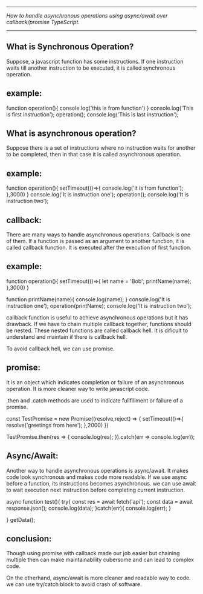 *******************************************************************************************
*How to handle asynchronous operations using async/await over callback/promise TypeScript.*
*******************************************************************************************

What is Synchronous Operation?
-----------------------------------------

Suppose, a javascript function has some instructions. If one instruction waits till another instruction to be 
executed, it is called synchronous operation.

example:
------------------
function operation(){
    console.log('this is from function')
} 
console.log('This is first instruction');
operation();
console.log('This is last instruction');








What is asynchronous operation?
---------------------------------------
Suppose there is a set of instructions where no instruction waits for another to be completed, then in that 
case it is called asynchronous operation.

example:
--------------
function operation(){
    setTimeout(()=>{
        console.log('it is from function');
    },3000)
}
console.log('It is instruction one');
operation();
console.log('It is instruction two');








callback:
--------------------
There are many ways to handle asynchronous operations. Callback is one of them.
If a function is passed as an argument to another function, it is called callback function. It is executed 
after the execution of first function.

example:
--------------------
function operation(){
    setTimeout(()=>{
        let name = 'Bob';
        printName(name);
    },3000)
}

function printName(name){
    console.log(name);
}
console.log('It is instruction one');
operation(printName);
console.log('It is instruction two');

callback function is useful to achieve asynchronous operations but it has drawback.
If we have to chain multiple callback together, functions should be nested. These nested functions are 
called callback hell. It is dificult to understand and maintain if there is callback hell.

To avoid callback hell, we can use promise.






promise:
-------------
It is an object which indicates completion or failure of an asynchronous operation. It is more cleaner way to
write javascript code.

.then and .catch methods are used to indicate fullfillment or failure of a promise.

const TestPromise = new Promise((resolve,reject) => {
    setTimeout(()=>{
        resolve('greetings from here');
    },2000)
})

TestPromise.then(res => {
    console.log(res);
}).catch(err => console.log(err));



Async/Await:
-----------------
Another way to handle asynchronous operations is async/await. It makes code look synchronous and makes 
code more readable.
If we use async before a function, its instructions becomes asynchronous. we can use await to wait execution next instruction before completing current instruction.

async function test(){
    try{
        const res = await fetch('api');
        const data = await response.json();
        console.log(data);
    }catch(err){
        console.log(err);
    }

}
getData();




conclusion:
--------------------------
Though using promise with callback made our job easier but chaining multiple then can
make maintainability cubersome and can lead to complex code.

On the otherhand, async/await is more cleaner and readable way to code. we can use try/catch block to
avoid crash of software.
